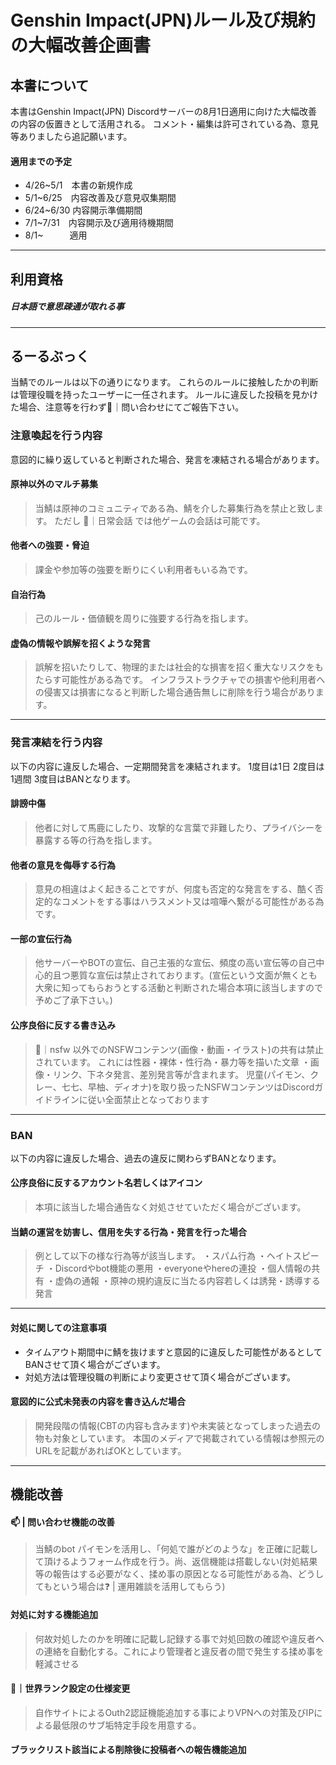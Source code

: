 # Genshin Impact(JPN)ルール及び規約の大幅改善企画書
## 本書について
本書はGenshin Impact(JPN) Discordサーバーの8月1日適用に向けた大幅改善の内容の仮置きとして活用される。
コメント・編集は許可されている為、意見等ありましたら追記願います。

#### 適用までの予定
- 4/26~5/1　本書の新規作成
- 5/1~6/25　内容改善及び意見収集期間
- 6/24~6/30 内容開示準備期間
- 7/1~7/31　内容開示及び適用待機期間
- 8/1~　　　適用

---
## 利用資格
##### 日本語で意思疎通が取れる事
---

## るーるぶっく
当鯖でのルールは以下の通りになります。
これらのルールに接触したかの判断は管理役職を持ったユーザーに一任されます。
ルールに違反した投稿を見かけた場合、注意等を行わず📮｜問い合わせにてご報告下さい。 
### 注意喚起を行う内容
意図的に繰り返していると判断された場合、発言を凍結される場合があります。

#### 原神以外のマルチ募集
> 当鯖は原神のコミュニティである為、鯖を介した募集行為を禁止と致します。
ただし  💭｜日常会話  では他ゲームの会話は可能です。

#### 他者への強要・脅迫
> 課金や参加等の強要を断りにくい利用者もいる為です。
#### 自治行為
> 己のルール・価値観を周りに強要する行為を指します。
#### 虚偽の情報や誤解を招くような発言
> 誤解を招いたりして、物理的または社会的な損害を招く重大なリスクをもたらす可能性がある為です。
> インフラストラクチャでの損害や他利用者への侵害又は損害になると判断した場合通告無しに削除を行う場合があります。

---
### 発言凍結を行う内容
以下の内容に違反した場合、一定期間発言を凍結されます。
1度目は1日 2度目は1週間 3度目はBANとなります。

#### 誹謗中傷
> 他者に対して馬鹿にしたり、攻撃的な言葉で非難したり、プライバシーを暴露する等の行為を指します。

#### 他者の意見を侮辱する行為
> 意見の相違はよく起きることですが、何度も否定的な発言をする、酷く否定的なコメントをする事はハラスメント又は喧嘩へ繋がる可能性がある為です。

#### 一部の宣伝行為
> 他サーバーやBOTの宣伝、自己主張的な宣伝、頻度の高い宣伝等の自己中心的且つ悪質な宣伝は禁止されております。(宣伝という文面が無くとも大衆に知ってもらおうとする活動と判断された場合本項に該当しますので予めご了承下さい。)

#### 公序良俗に反する書き込み
> 🔞｜nsfw   以外でのNSFWコンテンツ(画像・動画・イラスト)の共有は禁止されています。
これには性器・裸体・性行為・暴力等を描いた文章 ・画像・リンク、下ネタ発言、差別発言等が含まれます。
> 児童(パイモン、クレー、七七、早柚、ディオナ)を取り扱ったNSFWコンテンツはDiscordガイドラインに従い全面禁止となっております

---
### BAN
以下の内容に違反した場合、過去の違反に関わらずBANとなります。

#### 公序良俗に反するアカウント名若しくはアイコン
> 本項に該当した場合通告なく対処させていただく場合がございます。

#### 当鯖の運営を妨害し、信用を失する行為・発言を行った場合
> 例として以下の様な行為等が該当します。
・スパム行為
・ヘイトスピーチ
・Discordやbot機能の悪用
・everyoneやhereの連投
・個人情報の共有
・虚偽の通報
・原神の規約違反に当たる内容若しくは誘発・誘導する発言
---
#### 対処に関しての注意事項
- タイムアウト期間中に鯖を抜けますと意図的に違反した可能性があるとしてBANさせて頂く場合がございます。
- 対処方法は管理役職の判断により変更させて頂く場合がございます。

#### 意図的に公式未発表の内容を書き込んだ場合
> 開発段階の情報(CBTの内容も含みます)や未実装となってしまった過去の物も対象としています。
本国のメディアで掲載されている情報は参照元のURLを記載があればOKとしています。

---
## 機能改善
#### 📫 | 問い合わせ機能の改善
> 当鯖のbot パイモンを活用し、「何処で誰がどのような」を正確に記載して頂けるようフォーム作成を行う。尚、返信機能は搭載しない(対処結果等の報告はする必要がなく、揉め事の原因となる可能性がある為、どうしてもという場合は❓ | 運用雑談を活用してもらう)

#### 対処に対する機能追加
> 何故対処したのかを明確に記載し記録する事で対処回数の確認や違反者への連絡を自動化する。これにより管理者と違反者の間で発生する揉め事を軽減させる

#### 🔧｜世界ランク設定の仕様変更
> 自作サイトによるOuth2認証機能追加する事によりVPNへの対策及びIPによる最低限のサブ垢特定手段を用意する。

#### ブラックリスト該当による削除後に投稿者への報告機能追加